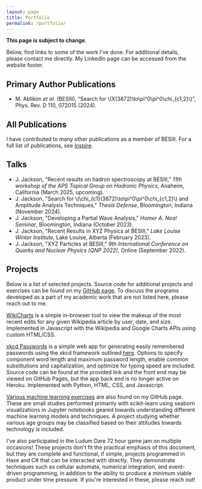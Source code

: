 ```yaml
---
layout: page
title: Portfolio
permalink: /portfolio/
---
```


**This page is subject to change.**

Below, find links to some of the work I've done. For additional details, please contact me directly. My LinkedIn page can be accessed from the website footer.

## Primary Author Publications

- M. Ablikim *et al*. (BESIII), “Search for \\(X(3872)\to\pi^0\pi^0\chi_{c1,2}\\)”, Phys. Rev. D 110, 072015 (2024).

## All Publications

I have contributed to many other publications as a member of BESIII. For a full list of publications, see [Inspire](https://inspirehep.net/literature?sort=mostrecent&size=25&page=1&q=cn%20besiii%20and%20a%20jackson).

## Talks
- J. Jackson, “Recent results on hadron spectroscopy at BESIII,” *11th workshop of the APS Topical Group on Hadronic Physics*, Anaheim, California (March 2025, upcoming).
- J. Jackson, "Search for \\(\chi_{c1}(3872)\to\pi^0\pi^0\chi_{c1,2}\\) and Amplitude Analysis Techniques," *Thesis Defense*, Bloomington,
Indiana (November 2024).
- J. Jackson, "Developing a Partial Wave Analysis," *Homer A. Neal Seminar*, Bloomington,
Indiana (October 2023).
- J. Jackson, "Recent Results in XYZ Physics at BESIII," *Lake Louise Winter Institute*, Lake Louise,
Alberta (February 2023).
- J. Jackson, "XYZ Particles at BESIII," *9th International Conference on Quarks and Nuclear Physics
(QNP 2022),* Online (September 2022).

## Projects

Below is a list of selected projects. Source code for additional projects and exercises can be found on my [GitHub page](https://github.com/joshuamjaxon). To discuss the programs developed as a part of my academic work that are not listed here, please reach out to me.

[WikiCharts](http://joshuamjaxon.github.io/midterm-mashup) is a simple in-browser tool to view the makeup of the most recent edits for any given Wikipedia article by user, date, and size. Implemented in Javascript with the Wikipedia and Google Charts APIs using custom HTML/CSS.

[xkcd Passwords](https://github.com/joshuamjaxon/xkcd-passwords) is a simple web app for generating easily remembered passwords using the xkcd framework outlined [here](https://xkcd.com/936/). Options to specify component word length and maximum password length, enable common substitutions and capitalization, and optimize for typing speed are included. Source code can be found at the provided link and the front end may be viewed on GitHub Pages, but the app back end is no longer active on Heroku. Implemented with Python, HTML, CSS, and Javascript.

[Various machine learning exercises](https://github.com/joshuamjaxon/CS420) are also found on my GitHub page. These are small studies performed primarily with scikit-learn using seaborn visualizations in Jupyter notebooks geared towards understanding different machine learning models and techniques. A project studying whether various age groups may be classified based on their attitudes towards technology is included.

I've also participated in the Ludum Dare 72 hour game jam on multiple occasions! These projects don't fit the practical emphasis of this document, but they are complete and functional, if simple, projects programmed in Haxe and C# that can be interacted with directly. They demonstrate techniques such as cellular automata, numerical integration, and event-driven programming, in addition to the ability to produce a minimum viable product under time pressure. If you're interested in these, please reach out!
